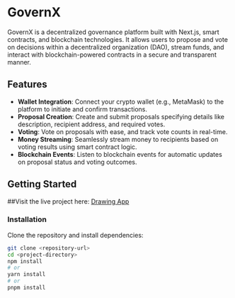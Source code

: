 # GovernX

GovernX is a decentralized governance platform built with Next.js, smart contracts, and blockchain technologies. It allows users to propose and vote on decisions within a decentralized organization (DAO), stream funds, and interact with blockchain-powered contracts in a secure and transparent manner.

## Features

- **Wallet Integration**: Connect your crypto wallet (e.g., MetaMask) to the platform to initiate and confirm transactions.
- **Proposal Creation**: Create and submit proposals specifying details like description, recipient address, and required votes.
- **Voting**: Vote on proposals with ease, and track vote counts in real-time.
- **Money Streaming**: Seamlessly stream money to recipients based on voting results using smart contract logic.
- **Blockchain Events**: Listen to blockchain events for automatic updates on proposal status and voting outcomes.

## Getting Started

##Visit the live project here: [Drawing App](https://govern-x-tau.vercel.app/)

### Installation

Clone the repository and install dependencies:

```bash
git clone <repository-url>
cd <project-directory>
npm install
# or
yarn install
# or
pnpm install


